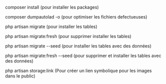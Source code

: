 composer install (pour installer les packages)

composer dumpautolad -o (pour optimiser les fichiers defectueuses)

php artisan migrate (pour installer les tables)

php artisan migrate:fresh (pour supprimer installer les tables)

php artisan migrate --seed (pour installer les tables avec des données)

php artisan migrate:fresh --seed (pour supprimer et installer les tables avec des données)

php artisan storage:link (Pour créer un lien symbolique pour les images dans le public)
